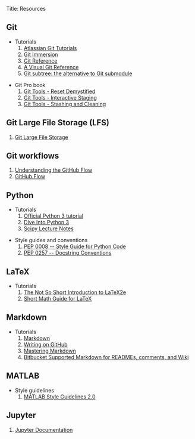 Title: Resources

## Git

-   Tutorials
    1. [Atlassian Git Tutorials](https://www.atlassian.com/git/tutorials/)
    2. [Git Immersion](http://gitimmersion.com/index.html)
    3. [Git Reference](http://gitref.org/)
    4. [A Visual Git Reference](http://marklodato.github.io/visual-git-guide/index-en.html)
    5. [Git subtree: the alternative to Git submodule](https://www.atlassian.com/blog/git/alternatives-to-git-submodule-git-subtree)

<!--  -->

-   Git Pro book
    1. [Git Tools - Reset Demystified](https://git-scm.com/book/en/v2/Git-Tools-Reset-Demystified)
    2. [Git Tools - Interactive Staging](https://git-scm.com/book/en/v2/Git-Tools-Interactive-Staging)
    3. [Git Tools - Stashing and Cleaning](https://git-scm.com/book/en/v2/Git-Tools-Stashing-and-Cleaning)

## Git Large File Storage (LFS)

1. [Git Large File Storage](https://git-lfs.github.com/)

## Git workflows

1. [Understanding the GitHub Flow](https://guides.github.com/introduction/flow/)
2. [GitHub Flow](http://scottchacon.com/2011/08/31/github-flow.html)

## Python

-   Tutorials
    1. [Official Python 3 tutorial](https://docs.python.org/3/tutorial/index.html)
    2. [Dive Into Python 3](http://www.diveintopython3.net)
    3. [Scipy Lecture Notes](http://www.scipy-lectures.org/index.html)

<!--  -->

-   Style guides and conventions
    1. [PEP 0008 -- Style Guide for Python Code](https://www.python.org/dev/peps/pep-0008/)
    2. [PEP 0257 -- Docstring Conventions](https://www.python.org/dev/peps/pep-0257/)

## LaTeX

-   Tutorials
    1. [The Not So Short Introduction to LaTeX2e](https://www.ctan.org/pkg/lshort-english)
    2. [Short Math Guide for LaTeX](ftp://ftp.ams.org/pub/tex/doc/amsmath/short-math-guide.pdf)

## Markdown

-   Tutorials
    1. [Markdown](http://daringfireball.net/projects/markdown/)
    2. [Writing on GitHub](https://help.github.com/categories/writing-on-github/)
    3. [Mastering Markdown](https://guides.github.com/features/mastering-markdown/)
    4. [Bitbucket Supported Markdown for READMEs, comments, and Wiki](https://bitbucket.org/tutorials/markdowndemo)

## MATLAB

-   Style guidelines
    1. [MATLAB Style Guidelines 2.0](http://www.mathworks.com/matlabcentral/fileexchange/46056-matlab-style-guidelines-2-0)

## Jupyter

1. [Jupyter Documentation](http://jupyter.readthedocs.org/en/latest/index.html)

